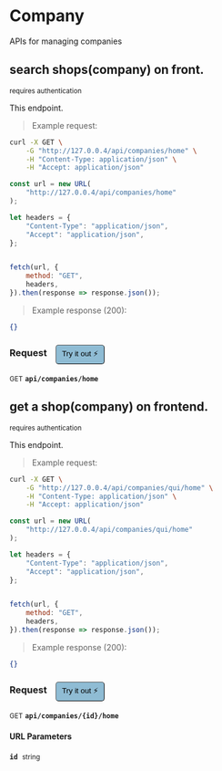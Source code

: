 # Company

APIs for managing  companies

## search shops(company) on front.

<small class="badge badge-darkred">requires authentication</small>

This endpoint.

> Example request:

```bash
curl -X GET \
    -G "http://127.0.0.4/api/companies/home" \
    -H "Content-Type: application/json" \
    -H "Accept: application/json"
```

```javascript
const url = new URL(
    "http://127.0.0.4/api/companies/home"
);

let headers = {
    "Content-Type": "application/json",
    "Accept": "application/json",
};


fetch(url, {
    method: "GET",
    headers,
}).then(response => response.json());
```


> Example response (200):

```json
{}
```
<div id="execution-results-GETapi-companies-home" hidden>
    <blockquote>Received response<span id="execution-response-status-GETapi-companies-home"></span>:</blockquote>
    <pre class="json"><code id="execution-response-content-GETapi-companies-home"></code></pre>
</div>
<div id="execution-error-GETapi-companies-home" hidden>
    <blockquote>Request failed with error:</blockquote>
    <pre><code id="execution-error-message-GETapi-companies-home"></code></pre>
</div>
<form id="form-GETapi-companies-home" data-method="GET" data-path="api/companies/home" data-authed="1" data-hasfiles="0" data-headers='{"Content-Type":"application\/json","Accept":"application\/json"}' onsubmit="event.preventDefault(); executeTryOut('GETapi-companies-home', this);">
<h3>
    Request&nbsp;&nbsp;&nbsp;
        <button type="button" style="background-color: #8fbcd4; padding: 5px 10px; border-radius: 5px; border-width: thin;" id="btn-tryout-GETapi-companies-home" onclick="tryItOut('GETapi-companies-home');">Try it out ⚡</button>
    <button type="button" style="background-color: #c97a7e; padding: 5px 10px; border-radius: 5px; border-width: thin;" id="btn-canceltryout-GETapi-companies-home" onclick="cancelTryOut('GETapi-companies-home');" hidden>Cancel</button>&nbsp;&nbsp;
    <button type="submit" style="background-color: #6ac174; padding: 5px 10px; border-radius: 5px; border-width: thin;" id="btn-executetryout-GETapi-companies-home" hidden>Send Request 💥</button>
    </h3>
<p>
<small class="badge badge-green">GET</small>
 <b><code>api/companies/home</code></b>
</p>
<p>
<label id="auth-GETapi-companies-home" hidden>Authorization header: <b><code>Bearer </code></b><input type="text" name="Authorization" data-prefix="Bearer " data-endpoint="GETapi-companies-home" data-component="header"></label>
</p>
</form>


## get a shop(company) on frontend.

<small class="badge badge-darkred">requires authentication</small>

This endpoint.

> Example request:

```bash
curl -X GET \
    -G "http://127.0.0.4/api/companies/qui/home" \
    -H "Content-Type: application/json" \
    -H "Accept: application/json"
```

```javascript
const url = new URL(
    "http://127.0.0.4/api/companies/qui/home"
);

let headers = {
    "Content-Type": "application/json",
    "Accept": "application/json",
};


fetch(url, {
    method: "GET",
    headers,
}).then(response => response.json());
```


> Example response (200):

```json
{}
```
<div id="execution-results-GETapi-companies--id--home" hidden>
    <blockquote>Received response<span id="execution-response-status-GETapi-companies--id--home"></span>:</blockquote>
    <pre class="json"><code id="execution-response-content-GETapi-companies--id--home"></code></pre>
</div>
<div id="execution-error-GETapi-companies--id--home" hidden>
    <blockquote>Request failed with error:</blockquote>
    <pre><code id="execution-error-message-GETapi-companies--id--home"></code></pre>
</div>
<form id="form-GETapi-companies--id--home" data-method="GET" data-path="api/companies/{id}/home" data-authed="1" data-hasfiles="0" data-headers='{"Content-Type":"application\/json","Accept":"application\/json"}' onsubmit="event.preventDefault(); executeTryOut('GETapi-companies--id--home', this);">
<h3>
    Request&nbsp;&nbsp;&nbsp;
        <button type="button" style="background-color: #8fbcd4; padding: 5px 10px; border-radius: 5px; border-width: thin;" id="btn-tryout-GETapi-companies--id--home" onclick="tryItOut('GETapi-companies--id--home');">Try it out ⚡</button>
    <button type="button" style="background-color: #c97a7e; padding: 5px 10px; border-radius: 5px; border-width: thin;" id="btn-canceltryout-GETapi-companies--id--home" onclick="cancelTryOut('GETapi-companies--id--home');" hidden>Cancel</button>&nbsp;&nbsp;
    <button type="submit" style="background-color: #6ac174; padding: 5px 10px; border-radius: 5px; border-width: thin;" id="btn-executetryout-GETapi-companies--id--home" hidden>Send Request 💥</button>
    </h3>
<p>
<small class="badge badge-green">GET</small>
 <b><code>api/companies/{id}/home</code></b>
</p>
<p>
<label id="auth-GETapi-companies--id--home" hidden>Authorization header: <b><code>Bearer </code></b><input type="text" name="Authorization" data-prefix="Bearer " data-endpoint="GETapi-companies--id--home" data-component="header"></label>
</p>
<h4 class="fancy-heading-panel"><b>URL Parameters</b></h4>
<p>
<b><code>id</code></b>&nbsp;&nbsp;<small>string</small>  &nbsp;
<input type="text" name="id" data-endpoint="GETapi-companies--id--home" data-component="url" required  hidden>
<br>
</p>
</form>



